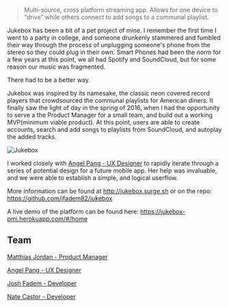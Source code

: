 > Multi-source, cross platform streaming app. Allows for one device to “drive” while others connect to add songs to a communal playlist.

Jukebox has been a bit of a pet project of mine. I remember the first time I went to a party in college, and someone drunkenly stammered and fumbled their way through the process of unplugging someone's phone from the stereo so they could plug in their own. Smart Phones had been the norm for a few years at this point, we all had Spotify and SoundCloud, but for some reason our music was fragmented.

There had to be a better way.

Jukebox was inspired by its namesake, the classic neon covered record players that crowdsourced the communal playlists for American diners. It finally saw the light of day in the spring of 2016, when I had the opportunity to serve a the Product Manager for a small team, and build out a working MVP(minimum viable product). At this point, users are able to create accounts, search and add songs to playlists from SoundCloud, and autoplay the added tracks.


![Jukebox][image-1]

I worked closely with [Angel Pang - UX Designer][1] to rapidly iterate through a series of potential design for a future mobile app. Her help was invaluable, and we were able to establish a simple, and logical userflow.  

More information can be found at http://jukebox.surge.sh or on the repo: https://github.com/jfadem82/jukebox

A live demo of the platform can be found here: https://jukebox-pmi.herokuapp.com/#/home


## Team

[Matthias Jordan - Product Manager][2]

[Angel Pang - UX Designer][3]

[Josh Fadem - Developer][4]

[Nate Castor - Developer][5]

[1]:	https://angelpangux.com
[2]:	http://iammatthias.com
[3]:	https://angelpangux.com
[4]:	http://joshfadem.la
[5]:	https://github.com/nathan-castor

[image-1]:	https://cdn.iammatthias.com/media/jukebox_ui.jpg